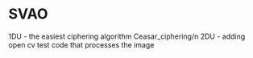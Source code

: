 # SVAO
1DU - the easiest ciphering algorithm Ceasar_ciphering/n
2DU - adding open cv test code that processes the image
